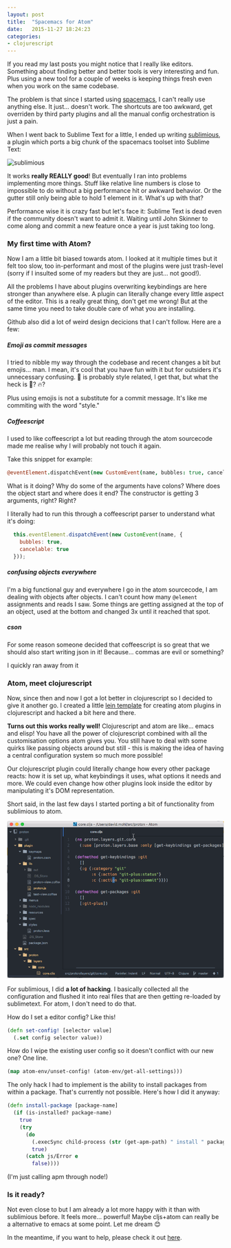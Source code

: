 ```yaml
---
layout: post
title:  "Spacemacs for Atom"
date:   2015-11-27 18:24:23
categories:
- clojurescript
---
```


If you read my last posts you might notice that I really like editors. Something about finding better and better tools is very interesting and fun. Plus using a new tool for a couple of weeks is keeping things fresh even when you work on the same codebase.

The problem is that since I started using [spacemacs](http://dvcrn.github.io/2015/10/13/my_dream_editor.html), I can't really use anything else. It just... doesn't work. The shortcuts are too awkward, get overriden by third party plugins and all the manual config orchestration is just a pain. 

When I went back to Sublime Text for a little, I ended up writing [sublimious](https://github.com/dvcrn/sublimious), a plugin which ports a big chunk of the spacemacs toolset into Sublime Text: 

![sublimious](http://i.imgur.com/MqsB6Pt.gif)

It works __really REALLY good__! But eventually I ran into problems implementing more things. Stuff like relative line numbers is close to impossible to do without a big performance hit or awkward behavior. Or the gutter still only being able to hold 1 element in it. What's up with that? 

Performance wise it is crazy fast but let's face it: Sublime Text is dead even if the community doesn't want to admit it. Waiting until John Skinner to come along and commit a new feature once a year is just taking too long. 

### My first time with Atom? 

Now I am a little bit biased towards atom. I looked at it multiple times but it felt too slow, too in-performant and most of the plugins were just trash-level (sorry if I insulted some of my readers but they are just... not good!).

All the problems I have about plugins overwriting keybindings are here stronger than anywhere else. A plugin can literally change every little aspect of the editor. This is a really great thing, don't get me wrong! But at the same time you need to take double care of what you are installing. 

Github also did a lot of weird design decicions that I can't follow. Here are a few:

##### Emoji as commit messages
I tried to nibble my way through the codebase and recent changes a bit but emojis... man. I mean, it's cool that you have fun with it but for outsiders it's unnecessary confusing. 🎨 is probably style related, I get that, but what the heck is 📝? 🔥?

Plus using emojis is not a substitute for a commit message. It's like me commiting with the word "style."

##### Coffeescript

I used to like coffeescript a lot but reading through the atom sourcecode made me realise why I will probably not touch it again. 

Take this snippet for example:

```coffee
@eventElement.dispatchEvent(new CustomEvent(name, bubbles: true, cancelable: true))
```

What is it doing? Why do some of the arguments have colons? Where does the object start and where does it end? The constructor is getting 3 arguments, right? Right?

I literally had to run this through a coffeescript parser to understand what it's doing:

```javascript
  this.eventElement.dispatchEvent(new CustomEvent(name, {
    bubbles: true,
    cancelable: true
  }));
```

##### confusing objects everywhere

I'm a big functional guy and everywhere I go in the atom sourcecode, I am dealing with objects after objects. I can't count how many `@element` assignments and reads I saw. Some things are getting assigned at the top of an object, used at the bottom and changed 3x until it reached that spot.

##### cson
For some reason someone decided that coffeescript is so great that we should also start writing json in it! Because... commas are evil or something?


I quickly ran away from it 

### Atom, meet clojurescript

Now, since then and now I got a lot better in clojurescript so I decided to give it another go. I created a little [lein template](https://github.com/dvcrn/ajom) for creating atom plugins in clojurescript and hacked a bit here and there. 

__Turns out this works really well!__ Clojurescript and atom are like... emacs and elisp! You have all the power of clojurescript combined with all the customisation options atom gives you. You still have to deal with some quirks like passing objects around but still - this is making the idea of having a central configuration system so much more possible!

Our clojurescript plugin could literally change how every other package reacts: how it is set up, what keybindings it uses, what options it needs and more. We could even change how other plugins look inside the editor by manipulating it's DOM representation. 

Short said, in the last few days I started porting a bit of functionality from sublimious to atom. 

![demo](/images/proton-demo.gif)

For sublimious, I did __a lot of hacking__. I basically collected all the configuration and flushed it into real files that are then getting re-loaded by sublimetext. For atom, I don't need to do that. 

How do I set a editor config? Like this!

```clj
(defn set-config! [selector value]
  (.set config selector value))
```

How do I wipe the existing user config so it doesn't conflict with our new one? One line.

```clj
(map atom-env/unset-config! (atom-env/get-all-settings)))

```

The only hack I had to implement is the ability to install packages from within a package. That's currently not possible. Here's how I did it anyway:

```clj
(defn install-package [package-name]
  (if (is-installed? package-name)
    true
    (try
      (do
        (.execSync child-process (str (get-apm-path) " install " package-name " --no-colors"))
        true)
      (catch js/Error e
        false))))
```

(I'm just calling apm through node!)

### Is it ready?

Not even close to but I am already a lot more happy with it than with sublimious before. It feels more... powerful! Maybe cljs+atom can really be a alternative to emacs at some point. Let me dream 😊

In the meantime, if you want to help, please check it out [here](https://github.com/dvcrn/proton).

